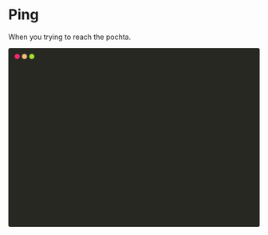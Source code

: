 # Ping 
When you trying to reach the pochta.

<p align="center">
    <img src="https://github.com/mntw/postal-ping/blob/master/demo.svg">
</p>
